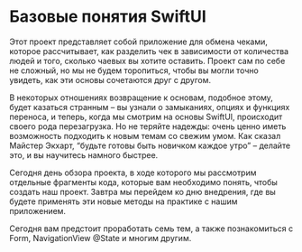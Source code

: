# Базовые понятия SwiftUI


Этот проект представляет собой приложение для обмена чеками, которое рассчитывает, как разделить чек в зависимости от количества людей и того, сколько чаевых вы хотите оставить. Проект сам по себе не сложный, но мы не будем торопиться, чтобы вы могли точно увидеть, как эти основы сочетаются друг с другом.

В некоторых отношениях возвращение к основам, подобное этому, будет казаться странным – вы узнали о замыканиях, опциях и функциях переноса, и теперь, когда мы смотрим на основы SwiftUI, происходит своего рода перезагрузка. Но не теряйте надежды: очень ценно иметь возможность подходить к новым темам со свежим умом. Как сказал Майстер Экхарт, “будьте готовы быть новичком каждое утро” – делайте это, и вы научитесь намного быстрее.

Сегодня день обзора проекта, в ходе которого мы рассмотрим отдельные фрагменты кода, которые вам необходимо понять, чтобы создать наш проект. Завтра мы перейдем ко дню внедрения, где вы будете применять эти новые методы на практике с нашим приложением.

Сегодня вам предстоит проработать семь тем, а также познакомиться с Form, NavigationView @State и многим другим.
